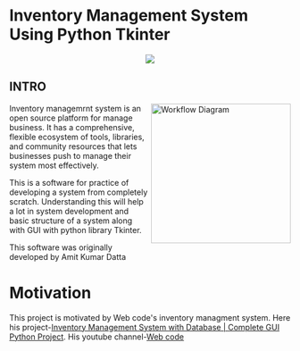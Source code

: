    # Inventory Management System Using Python Tkinter
<div align="center">
  <img src="https://www.biz4solutions.com/blog/wp-content/uploads/2020/07/banner_9_Jul.jpg">
</div>

## INTRO
<img src="http://itsourcecode.com/wp-content/uploads/2021/06/Inventory-Management-System-General-Use-Case-Diagram.png" alt="Workflow Diagram" align="right" width="250" />
Inventory managemrnt system is an open source platform for manage business. It has a comprehensive, flexible ecosystem of tools, libraries, and community resources that lets businesses push to manage their system most effectively.

This is a software for practice of developing a system from completely scratch. Understanding this will help a lot in system development and basic structure of a system along with GUI with python library Tkinter.

This software was originally developed by Amit Kumar Datta

# Motivation
This project is motivated by Web code's inventory managment system. Here his project-[Inventory Management System with Database | Complete GUI Python Project](https://www.youtube.com/playlist?list=PL4P8sY6zvjk6ef4lpm6XiwJVRahLCp6DI). His youtube channel-[Web code](https://www.youtube.com/channel/UCKJnF_GhwvmXqtGh9LePXpg)

